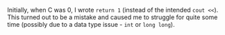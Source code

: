 Initially, when C was 0, I wrote `return 1` (instead of the intended `cout <<`). This turned out to be a mistake and caused me to struggle for quite some time (possibly due to a data type issue - `int` or `long long`).

